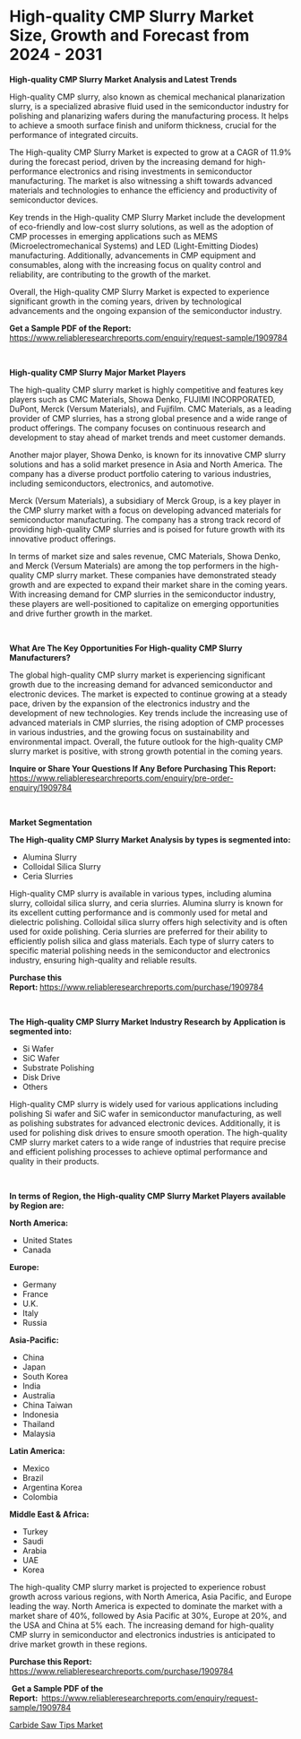 <p><h1>High-quality CMP Slurry Market Size, Growth and Forecast from 2024 - 2031</h1></p><p><strong>High-quality CMP Slurry Market Analysis and Latest Trends</strong></p>
<p><p>High-quality CMP slurry, also known as chemical mechanical planarization slurry, is a specialized abrasive fluid used in the semiconductor industry for polishing and planarizing wafers during the manufacturing process. It helps to achieve a smooth surface finish and uniform thickness, crucial for the performance of integrated circuits.</p><p>The High-quality CMP Slurry Market is expected to grow at a CAGR of 11.9% during the forecast period, driven by the increasing demand for high-performance electronics and rising investments in semiconductor manufacturing. The market is also witnessing a shift towards advanced materials and technologies to enhance the efficiency and productivity of semiconductor devices.</p><p>Key trends in the High-quality CMP Slurry Market include the development of eco-friendly and low-cost slurry solutions, as well as the adoption of CMP processes in emerging applications such as MEMS (Microelectromechanical Systems) and LED (Light-Emitting Diodes) manufacturing. Additionally, advancements in CMP equipment and consumables, along with the increasing focus on quality control and reliability, are contributing to the growth of the market.</p><p>Overall, the High-quality CMP Slurry Market is expected to experience significant growth in the coming years, driven by technological advancements and the ongoing expansion of the semiconductor industry.</p></p>
<p><strong>Get a Sample PDF of the Report:&nbsp;</strong> <a href="https://www.reliableresearchreports.com/enquiry/request-sample/1909784">https://www.reliableresearchreports.com/enquiry/request-sample/1909784</a></p>
<p>&nbsp;</p>
<p><strong>High-quality CMP Slurry Major Market Players</strong></p>
<p><p>The high-quality CMP slurry market is highly competitive and features key players such as CMC Materials, Showa Denko, FUJIMI INCORPORATED, DuPont, Merck (Versum Materials), and Fujifilm. CMC Materials, as a leading provider of CMP slurries, has a strong global presence and a wide range of product offerings. The company focuses on continuous research and development to stay ahead of market trends and meet customer demands.</p><p>Another major player, Showa Denko, is known for its innovative CMP slurry solutions and has a solid market presence in Asia and North America. The company has a diverse product portfolio catering to various industries, including semiconductors, electronics, and automotive.</p><p>Merck (Versum Materials), a subsidiary of Merck Group, is a key player in the CMP slurry market with a focus on developing advanced materials for semiconductor manufacturing. The company has a strong track record of providing high-quality CMP slurries and is poised for future growth with its innovative product offerings.</p><p>In terms of market size and sales revenue, CMC Materials, Showa Denko, and Merck (Versum Materials) are among the top performers in the high-quality CMP slurry market. These companies have demonstrated steady growth and are expected to expand their market share in the coming years. With increasing demand for CMP slurries in the semiconductor industry, these players are well-positioned to capitalize on emerging opportunities and drive further growth in the market.</p></p>
<p>&nbsp;</p>
<p><strong>What Are The Key Opportunities For High-quality CMP Slurry Manufacturers?</strong></p>
<p><p>The global high-quality CMP slurry market is experiencing significant growth due to the increasing demand for advanced semiconductor and electronic devices. The market is expected to continue growing at a steady pace, driven by the expansion of the electronics industry and the development of new technologies. Key trends include the increasing use of advanced materials in CMP slurries, the rising adoption of CMP processes in various industries, and the growing focus on sustainability and environmental impact. Overall, the future outlook for the high-quality CMP slurry market is positive, with strong growth potential in the coming years.</p></p>
<p><strong>Inquire or Share Your Questions If Any Before Purchasing This Report:</strong> <a href="https://www.reliableresearchreports.com/enquiry/pre-order-enquiry/1909784">https://www.reliableresearchreports.com/enquiry/pre-order-enquiry/1909784</a></p>
<p>&nbsp;</p>
<p><strong>Market Segmentation</strong></p>
<p><strong>The High-quality CMP Slurry Market Analysis by types is segmented into:</strong></p>
<p><ul><li>Alumina Slurry</li><li>Colloidal Silica Slurry</li><li>Ceria Slurries</li></ul></p>
<p><p>High-quality CMP slurry is available in various types, including alumina slurry, colloidal silica slurry, and ceria slurries. Alumina slurry is known for its excellent cutting performance and is commonly used for metal and dielectric polishing. Colloidal silica slurry offers high selectivity and is often used for oxide polishing. Ceria slurries are preferred for their ability to efficiently polish silica and glass materials. Each type of slurry caters to specific material polishing needs in the semiconductor and electronics industry, ensuring high-quality and reliable results.</p></p>
<p><strong>Purchase this Report:&nbsp;</strong><a href="https://www.reliableresearchreports.com/purchase/1909784">https://www.reliableresearchreports.com/purchase/1909784</a></p>
<p>&nbsp;</p>
<p><strong>The High-quality CMP Slurry Market Industry Research by Application is segmented into:</strong></p>
<p><ul><li>Si Wafer</li><li>SiC Wafer</li><li>Substrate Polishing</li><li>Disk Drive</li><li>Others</li></ul></p>
<p><p>High-quality CMP slurry is widely used for various applications including polishing Si wafer and SiC wafer in semiconductor manufacturing, as well as polishing substrates for advanced electronic devices. Additionally, it is used for polishing disk drives to ensure smooth operation. The high-quality CMP slurry market caters to a wide range of industries that require precise and efficient polishing processes to achieve optimal performance and quality in their products.</p></p>
<p>&nbsp;</p>
<p><strong>In terms of Region, the High-quality CMP Slurry Market Players available by Region are:</strong></p>
<p>
    <p> <strong> North America: </strong>
        <ul>
            <li>United States</li>
            <li>Canada</li>
        </ul>
        </p> 
    <p> <strong> Europe: </strong>
        <ul>
            <li>Germany</li>
            <li>France</li>
            <li>U.K.</li>
            <li>Italy</li>
            <li>Russia</li>
        </ul>
        </p> 
    <p> <strong> Asia-Pacific: </strong>
        <ul>
            <li>China</li>
            <li>Japan</li>
            <li>South Korea</li>
            <li>India</li>
            <li>Australia</li>
            <li>China Taiwan</li>
            <li>Indonesia</li>
            <li>Thailand</li>
            <li>Malaysia</li>
        </ul>
        </p> 
    <p> <strong> Latin America: </strong>
        <ul>
            <li>Mexico</li>
            <li>Brazil</li>
            <li>Argentina Korea</li>
            <li>Colombia</li>
        </ul>
        </p> 
    <p> <strong> Middle East & Africa: </strong>
        <ul>
            <li>Turkey</li>
            <li>Saudi</li>
            <li>Arabia</li>
            <li>UAE</li>
            <li>Korea</li>
        </ul>
    </p>
    </p>
<p><p>The high-quality CMP slurry market is projected to experience robust growth across various regions, with North America, Asia Pacific, and Europe leading the way. North America is expected to dominate the market with a market share of 40%, followed by Asia Pacific at 30%, Europe at 20%, and the USA and China at 5% each. The increasing demand for high-quality CMP slurry in semiconductor and electronics industries is anticipated to drive market growth in these regions.</p></p>
<p><strong>Purchase this Report: </strong><a href="https://www.reliableresearchreports.com/purchase/1909784">https://www.reliableresearchreports.com/purchase/1909784</a></p>
<p>&nbsp;<strong>Get a Sample PDF of the Report:&nbsp;&nbsp;</strong><a href="https://www.reliableresearchreports.com/enquiry/request-sample/1909784">https://www.reliableresearchreports.com/enquiry/request-sample/1909784</a></p>
<p><strong></strong></p>
<p><p><a href="https://invited-way-688.notion.site/Carbide-Saw-Tips-Market-Research-Report-Provides-Critical-Insights-that-can-help-Shape-Business-Deve-3d239eeaa4e0440f960512e16ccbc96f">Carbide Saw Tips Market</a></p></p>